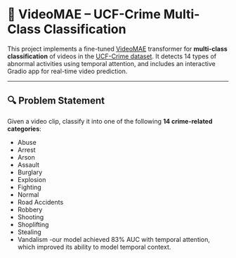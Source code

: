 # 🎥 VideoMAE – UCF-Crime Multi-Class Classification

This project implements a fine-tuned [VideoMAE](https://huggingface.co/MCG-NJU/videomae-base) transformer for **multi-class classification** of videos in the [UCF-Crime dataset](https://www.crcv.ucf.edu/projects/real-world/). It detects 14 types of abnormal activities using temporal attention, and includes an interactive Gradio app for real-time video prediction.

---

## 🔍 Problem Statement

Given a video clip, classify it into one of the following **14 crime-related categories**:

- Abuse
- Arrest
- Arson
- Assault
- Burglary
- Explosion
- Fighting
- Normal
- Road Accidents
- Robbery
- Shooting
- Shoplifting
- Stealing
- Vandalism
-our model achieved 83% AUC with temporal attention, which improved its ability to model temporal context.


